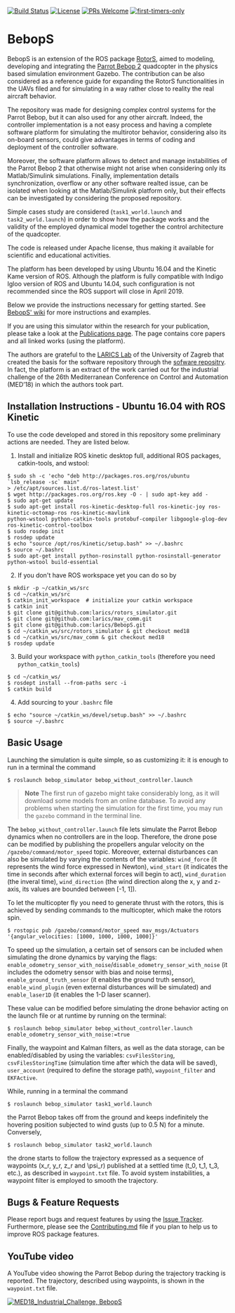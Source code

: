 [![Build Status](https://travis-ci.com/gsilano/BebopS.svg?token=j5Gz4tcDJ28z8njKZCzL&branch=master)](https://travis-ci.com/gsilano/BebopS)
[![License](https://img.shields.io/badge/License-Apache%202.0-blue.svg)](https://opensource.org/licenses/Apache-2.0)
[![PRs Welcome](https://img.shields.io/badge/PRs-welcome-brightgreen.svg?style=flat-square)](http://makeapullrequest.com)
[![first-timers-only](https://img.shields.io/badge/first--timers--only-friendly-blue.svg?style=flat-square)](https://www.firsttimersonly.com/)

# BebopS

BebopS is an extension of the ROS package [RotorS](https://github.com/ethz-asl/rotors_simulator), aimed to modeling, developing and integrating the [Parrot Bebop 2](https://www.parrot.com/us/drones/parrot-bebop-2) quadcopter in the physics based simulation environment Gazebo. The contribution can be also considered as a reference guide for expanding the RotorS functionalities in the UAVs filed and for simulating in a way rather close to reality the real aircraft behavior. 

The repository was made for designing complex control systems for the Parrot Bebop, but it can also used for any other aircraft. Indeed, the controller implementation is a not easy process and having a complete software platform for simulating the multirotor behavior, considering also its on-board sensors, could give advantages in terms of coding and deployment of the controller software. 

Moreover, the software platform allows to detect and manage instabilities of the Parrot Bebop 2 that otherwise might not arise when considering only its Matlab/Simulink simulations. Finally, implementation details synchronization, overflow or any other software realted issue, can be isolated when looking at the Matlab/Simulink platform only, but their effects can be investigated by considering the proposed repository.

Simple cases study are considered (`task1_world.launch` and `task2_world.launch`) in order to show how the package works and the validity of the employed dynamical model together the control architecture of the quadcopter.

The code is released under Apache license, thus making it available for scientific and educational activities.

The platform has been developed by using Ubuntu 16.04 and the Kinetic Kame version of ROS. Although the platform is fully compatible with Indigo Igloo version of ROS and Ubuntu 14.04, such configuration is not recommended since the ROS support will close in April 2019.

Below we provide the instructions necessary for getting started. See [BebopS' wiki](https://github.com/gsilano/BebopS/wiki) for more instructions and examples.

If you are using this simulator within the research for your publication, please take a look at the [Publications page](https://github.com/gsilano/BebopS/wiki/Publications). The page contains core papers and all linked works (using the platform).

The authors are grateful to the [LARICS Lab](https://larics.fer.hr/larics) of the University of Zagreb that created the basis for the software repository through the [sofware repositry](https://github.com/larics/mmuav_gazebo). In fact, the platform is an extract of the work carried out for the industrial challenge of the 26th Mediterranean Conference on Control and Automation (MED’18) in which the authors took part.

Installation Instructions - Ubuntu 16.04 with ROS Kinetic
---------------------------------------------------------
To use the code developed and stored in this repository some preliminary actions are needed. They are listed below.

 1. Install and initialize ROS kinetic desktop full, additional ROS packages, catkin-tools, and wstool:

 ```
 $ sudo sh -c 'echo "deb http://packages.ros.org/ros/ubuntu `lsb_release -sc` main" 
 > /etc/apt/sources.list.d/ros-latest.list'
 $ wget http://packages.ros.org/ros.key -O - | sudo apt-key add -
 $ sudo apt-get update
 $ sudo apt-get install ros-kinetic-desktop-full ros-kinetic-joy ros-kinetic-octomap-ros ros-kinetic-mavlink 
 python-wstool python-catkin-tools protobuf-compiler libgoogle-glog-dev ros-kinetic-control-toolbox
 $ sudo rosdep init
 $ rosdep update
 $ echo "source /opt/ros/kinetic/setup.bash" >> ~/.bashrc
 $ source ~/.bashrc
 $ sudo apt-get install python-rosinstall python-rosinstall-generator python-wstool build-essential
 ```
 2. If you don't have ROS workspace yet you can do so by

 ```
 $ mkdir -p ~/catkin_ws/src
 $ cd ~/catkin_ws/src
 $ catkin_init_workspace  # initialize your catkin workspace
 $ catkin init
 $ git clone git@github.com:larics/rotors_simulator.git
 $ git clone git@github.com:larics/mav_comm.git
 $ git clone git@github.com:larics/BebopS.git
 $ cd ~/catkin_ws/src/rotors_simulator & git checkout med18
 $ cd ~/catkin_ws/src/mav_comm & git checkout med18
 $ rosdep update
 ```

 3. Build your workspace with `python_catkin_tools` (therefore you need `python_catkin_tools`)

   ```
   $ cd ~/catkin_ws/
   $ rosdept install --from-paths serc -i
   $ catkin build
   ```

 4. Add sourcing to your `.bashrc` file

   ```
   $ echo "source ~/catkin_ws/devel/setup.bash" >> ~/.bashrc
   $ source ~/.bashrc
   ```

Basic Usage
---------------------------------------------------------

Launching the simulation is quite simple, so as customizing it: it is enough to run in a terminal the command

   ```
   $ roslaunch bebop_simulator bebop_without_controller.launch
   ```
   
> **Note** The first run of gazebo might take considerably long, as it will download some models from an online database. To avoid any problems when starting the simulation for the first time, you may run the `gazebo` command in the terminal line.

The `bebop_without_controller.launch` file lets simulate the Parrot Bebop dynamics when no controllers are in the loop. Therefore, the drone pose can be modified by publishing the propellers angular velocity on the `/gazebo/command/motor_speed` topic. Moreover, external disturbances can also be simulated by varying the contents of the variables: `wind_force` (it represents the wind force expressed in Newton), `wind_start` (it indicates the time in seconds after which external forces will begin to act), `wind_duration` (the inveral time), `wind_direction` (the wind direction along the x, y and z-axis, its values are bounded between [-1, 1]). 

To let the multicopter fly you need to generate thrust with the rotors, this is achieved by sending commands to the multicopter, which make the rotors spin. 

   ```
   $ rostopic pub /gazebo/command/motor_speed mav_msgs/Actuators '{angular_velocities: [1000, 1000, 1000, 1000]}'
   ```

To speed up the simulation, a certain set of sensors can be included when simulating the drone dynamics by varying the flags: `enable_odometry_sensor_with_noise`/`disable_odometry_sensor_with_noise` (it includes the odometry sensor with bias and noise terms), `enable_ground_truth_sensor` (it enables the ground truth sensor), `enable_wind_plugin` (even external disturbances will be simulated) and `enable_laser1D` (it enables the 1-D laser scanner).

These value can be modified before simulating the drone behavior acting on the launch file or at runtime by running on the terminal:

   ```
   $ roslaunch bebop_simulator bebop_without_controller.launch enable_odometry_sensor_with_noise:=true
   ```
   
Finally, the waypoint and Kalman filters, as well as the data storage, can be enabled/disabled by using the variables: `csvFilesStoring`, `csvFilesStoringTime` (simulation time after which the data will be saved), `user_account` (required to define the storage path), `waypoint_filter` and `EKFActive`.   

While, running in a terminal the command

   ```
   $ roslaunch bebop_simulator task1_world.launch
   ```
   
the Parrot Bebop takes off from the ground and keeps indefinitely the hovering position subjected to wind gusts (up to 0.5 N) for a minute. Conversely, 

   ```
   $ roslaunch bebop_simulator task2_world.launch
   ```
   
the drone starts to follow the trajectory expressed as a sequence of waypoints (x_r, y_r, z_r and \psi_r) published at a settled time (t_0, t_1, t_3, etc.), as described in `waypoint.txt` file. To avoid system instabilities, a waypoint filter is employed to smooth the trajectory.

Bugs & Feature Requests
--------------------------

Please report bugs and request features by using the [Issue Tracker](https://github.com/gsilano/BebopS/issues). Furthermore, please see the [Contributing.md](https://github.com/gsilano/BebopS/blob/master/CONTRIBUTING.md) file if you plan to help us to improve ROS package features.

YouTube video
---------------------------------------------------------
A YouTube video showing the Parrot Bebop during the trajectory tracking is reported. The trajectory, described using waypoints, is shown in the `waypoint.txt` file.

[![MED18_Industrial_Challenge, BebopS](https://github.com/gsilano/BebopS/wiki/images/Video_Miniature_YouTube_SMC19.png)](https://youtu.be/ERkgSCoM6OI "MED18_Industrial_Challenge, BebopS")


